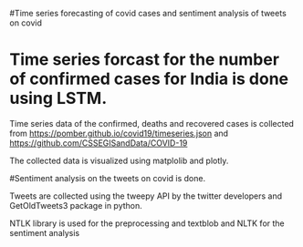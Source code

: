 
#Time series forecasting of covid cases and sentiment analysis of tweets on covid

# Time series forcast for the number of confirmed cases for India is done using LSTM.

Time series data of the confirmed, deaths and recovered cases is collected from https://pomber.github.io/covid19/timeseries.json and https://github.com/CSSEGISandData/COVID-19

The collected data is visualized using matplolib and plotly.

#Sentiment analysis on the tweets on covid is done.

Tweets are collected using the tweepy API by the twitter developers and GetOldTweets3 package in python.

NTLK library is used for the preprocessing and textblob and NLTK for the sentiment analysis
